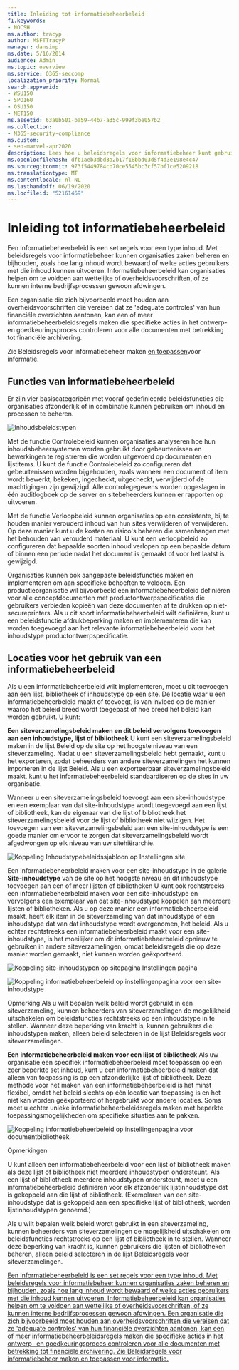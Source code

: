 ```yaml
---
title: Inleiding tot informatiebeheerbeleid
f1.keywords:
- NOCSH
ms.author: tracyp
author: MSFTTracyP
manager: dansimp
ms.date: 5/16/2014
audience: Admin
ms.topic: overview
ms.service: O365-seccomp
localization_priority: Normal
search.appverid:
- WSU150
- SPO160
- OSU150
- MET150
ms.assetid: 63a0b501-ba59-44b7-a35c-999f3be057b2
ms.collection:
- M365-security-compliance
ms.custom:
- seo-marvel-apr2020
description: Lees hoe u beleidsregels voor informatiebeheer kunt gebruiken om zaken te beheren en bij te houden, zoals hoe lang inhoud wordt bewaard of welke acties gebruikers met die inhoud kunnen uitvoeren.
ms.openlocfilehash: dfb1aeb3dbd3a2b17f18bbd03d5f4d3e198e4c47
ms.sourcegitcommit: 973f5449784cb70ce5545bc3cf57bf1ce5209218
ms.translationtype: MT
ms.contentlocale: nl-NL
ms.lasthandoff: 06/19/2020
ms.locfileid: "52161469"
---
```

# <a name="introduction-to-information-management-policies"></a>Inleiding tot informatiebeheerbeleid

Een informatiebeheerbeleid is een set regels voor een type inhoud. Met beleidsregels voor informatiebeheer kunnen organisaties zaken beheren en bijhouden, zoals hoe lang inhoud wordt bewaard of welke acties gebruikers met die inhoud kunnen uitvoeren. Informatiebeheerbeleid kan organisaties helpen om te voldoen aan wettelijke of overheidsvoorschriften, of ze kunnen interne bedrijfsprocessen gewoon afdwingen. 
  
Een organisatie die zich bijvoorbeeld moet houden aan overheidsvoorschriften die vereisen dat ze 'adequate controles' van hun financiële overzichten aantonen, kan een of meer informatiebeheerbeleidsregels maken die specifieke acties in het ontwerp- en goedkeuringsproces controleren voor alle documenten met betrekking tot financiële archivering.
  
Zie Beleidsregels voor informatiebeheer maken [en toepassen](create-info-mgmt-policies.md)voor informatie.
  
## <a name="features-of-information-management-policies"></a>Functies van informatiebeheerbeleid
<a name="__top"> </a>

Er zijn vier basiscategorieën met vooraf gedefinieerde beleidsfuncties die organisaties afzonderlijk of in combinatie kunnen gebruiken om inhoud en processen te beheren. 
  
![Inhoudsbeleidstypen](../media/19fcb8a3-974b-40d3-a13f-b76088d122f8.png)
  
Met de functie Controlebeleid kunnen organisaties analyseren hoe hun inhoudsbeheersystemen worden gebruikt door gebeurtenissen en bewerkingen te registreren die worden uitgevoerd op documenten en lijstitems. U kunt de functie Controlebeleid zo configureren dat gebeurtenissen worden bijgehouden, zoals wanneer een document of item wordt bewerkt, bekeken, ingecheckt, uitgecheckt, verwijderd of de machtigingen zijn gewijzigd. Alle controlegegevens worden opgeslagen in één auditlogboek op de server en sitebeheerders kunnen er rapporten op uitvoeren. 
  
Met de functie Verloopbeleid kunnen organisaties op een consistente, bij te houden manier verouderd inhoud van hun sites verwijderen of verwijderen. Op deze manier kunt u de kosten en risico's beheren die samenhangen met het behouden van verouderd materiaal. U kunt een verloopbeleid zo configureren dat bepaalde soorten inhoud verlopen op een bepaalde datum of binnen een periode nadat het document is gemaakt of voor het laatst is gewijzigd.
  
Organisaties kunnen ook aangepaste beleidsfuncties maken en implementeren om aan specifieke behoeften te voldoen. Een productieorganisatie wil bijvoorbeeld een informatiebeheerbeleid definiëren voor alle conceptdocumenten met productontwerpspecificaties die gebruikers verbieden kopieën van deze documenten af te drukken op niet-secureprinters. Als u dit soort informatiebeheerbeleid wilt definiëren, kunt u een beleidsfunctie afdrukbeperking maken en implementeren die kan worden toegevoegd aan het relevante informatiebeheerbeleid voor het inhoudstype productontwerpspecificatie.
  
## <a name="locations-to-use-an-information-management-policy"></a>Locaties voor het gebruik van een informatiebeheerbeleid
<a name="__toc340213528"> </a>

Als u een informatiebeheerbeleid wilt implementeren, moet u dit toevoegen aan een lijst, bibliotheek of inhoudstype op een site. De locatie waar u een informatiebeheerbeleid maakt of toevoegt, is van invloed op de manier waarop het beleid breed wordt toegepast of hoe breed het beleid kan worden gebruikt. U kunt:
  
 **Een siteverzamelingsbeleid maken en dit beleid vervolgens toevoegen aan een inhoudstype, lijst of bibliotheek** U kunt een siteverzamelingsbeleid maken in de lijst Beleid op de site op het hoogste niveau van een siteverzameling. Nadat u een siteverzamelingsbeleid hebt gemaakt, kunt u het exporteren, zodat beheerders van andere siteverzamelingen het kunnen importeren in de lijst Beleid. Als u een exporteerbaar siteverzamelingsbeleid maakt, kunt u het informatiebeheerbeleid standaardiseren op de sites in uw organisatie. 
  
Wanneer u een siteverzamelingsbeleid toevoegt aan een site-inhoudstype en een exemplaar van dat site-inhoudstype wordt toegevoegd aan een lijst of bibliotheek, kan de eigenaar van die lijst of bibliotheek het siteverzamelingsbeleid voor de lijst of bibliotheek niet wijzigen. Het toevoegen van een siteverzamelingsbeleid aan een site-inhoudstype is een goede manier om ervoor te zorgen dat siteverzamelingsbeleid wordt afgedwongen op elk niveau van uw sitehiërarchie.
  
![Koppeling Inhoudstypebeleidssjabloon op Instellingen site](../media/26d3466a-23ec-443f-88f0-2aaff38e992b.png)
  
 Een informatiebeheerbeleid maken voor een site-inhoudstype in de galerie **Site-inhoudstype** van de site op het hoogste niveau en dit inhoudstype toevoegen aan een of meer lijsten of bibliotheken U kunt ook rechtstreeks een informatiebeheerbeleid maken voor een site-inhoudstype en vervolgens een exemplaar van dat site-inhoudstype koppelen aan meerdere lijsten of bibliotheken. Als u op deze manier een informatiebeheerbeleid maakt, heeft elk item in de siteverzameling van dat inhoudstype of een inhoudstype dat van dat inhoudstype wordt overgenomen, het beleid. Als u echter rechtstreeks een informatiebeheerbeleid maakt voor een site-inhoudstype, is het moeilijker om dit informatiebeheerbeleid opnieuw te gebruiken in andere siteverzamelingen, omdat beleidsregels die op deze manier worden gemaakt, niet kunnen worden geëxporteerd. 
  
![Koppeling site-inhoudstypen op sitepagina Instellingen pagina](../media/6f6fa51f-15d7-4782-b06f-a7b36e874cd3.png)
  
![Koppeling informatiebeheerbeleid op instellingenpagina voor een site-inhoudstype](../media/15d83a34-6c8f-4b6e-b6ee-e9b0a70cbb4b.png)
  
Opmerking Als u wilt bepalen welk beleid wordt gebruikt in een siteverzameling, kunnen beheerders van siteverzamelingen de mogelijkheid uitschakelen om beleidsfuncties rechtstreeks op een inhoudstype in te stellen. Wanneer deze beperking van kracht is, kunnen gebruikers die inhoudstypen maken, alleen beleid selecteren in de lijst Beleidsregels voor siteverzamelingen.
  
 **Een informatiebeheerbeleid maken voor een lijst of bibliotheek** Als uw organisatie een specifiek informatiebeheerbeleid moet toepassen op een zeer beperkte set inhoud, kunt u een informatiebeheerbeleid maken dat alleen van toepassing is op een afzonderlijke lijst of bibliotheek. Deze methode voor het maken van een informatiebeheerbeleid is het minst flexibel, omdat het beleid slechts op één locatie van toepassing is en het niet kan worden geëxporteerd of hergebruikt voor andere locaties. Soms moet u echter unieke informatiebeheerbeleidsregels maken met beperkte toepassingsmogelijkheden om specifieke situaties aan te pakken. 
  
![Koppeling informatiebeheerbeleid op instellingenpagina voor documentbibliotheek](../media/9fa6d366-6aab-49e1-a05c-898ac6f536e6.png)
  
Opmerkingen 
  
U kunt alleen een informatiebeheerbeleid voor een lijst of bibliotheek maken als deze lijst of bibliotheek niet meerdere inhoudstypen ondersteunt. Als een lijst of bibliotheek meerdere inhoudstypen ondersteunt, moet u een informatiebeheerbeleid definiëren voor elk afzonderlijk lijstinhoudstype dat is gekoppeld aan die lijst of bibliotheek. (Exemplaren van een site-inhoudstype dat is gekoppeld aan een specifieke lijst of bibliotheek, worden lijstinhoudstypen genoemd.)
  
Als u wilt bepalen welk beleid wordt gebruikt in een siteverzameling, kunnen beheerders van siteverzamelingen de mogelijkheid uitschakelen om beleidsfuncties rechtstreeks op een lijst of bibliotheek in te stellen. Wanneer deze beperking van kracht is, kunnen gebruikers die lijsten of bibliotheken beheren, alleen beleid selecteren in de lijst Beleidsregels voor siteverzamelingen.
  
[Een informatiebeheerbeleid is een set regels voor een type inhoud. Met beleidsregels voor informatiebeheer kunnen organisaties zaken beheren en bijhouden, zoals hoe lang inhoud wordt bewaard of welke acties gebruikers met die inhoud kunnen uitvoeren. Informatiebeheerbeleid kan organisaties helpen om te voldoen aan wettelijke of overheidsvoorschriften, of ze kunnen interne bedrijfsprocessen gewoon afdwingen. Een organisatie die zich bijvoorbeeld moet houden aan overheidsvoorschriften die vereisen dat ze 'adequate controles' van hun financiële overzichten aantonen, kan een of meer informatiebeheerbeleidsregels maken die specifieke acties in het ontwerp- en goedkeuringsproces controleren voor alle documenten met betrekking tot financiële archivering. Zie Beleidsregels voor informatiebeheer maken en toepassen voor informatie.](intro-to-info-mgmt-policies.md#__top)
  

